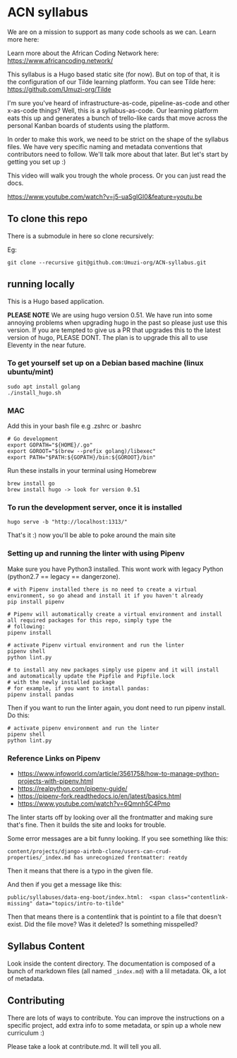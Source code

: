 # ACN syllabus

We are on a mission to support as many code schools as we can. Learn more here:

Learn more about the African Coding Network here:
https://www.africancoding.network/

This syllabus is a Hugo based static site (for now). But on top of that, it is the configuration of our Tilde learning platform. You can see Tilde here: https://github.com/Umuzi-org/Tilde

I'm sure you've heard of infrastructure-as-code, pipeline-as-code and other x-as-code things? Well, this is a syllabus-as-code. Our learning platform eats this up and generates a bunch of trello-like cards that move across the personal Kanban boards of students using the platform.

In order to make this work, we need to be strict on the shape of the syllabus files. We have very specific naming and metadata conventions that contributors need to follow. We'll talk more about that later. But let's start by getting you set up :)

This video will walk you trough the whole process. Or you can just read the docs.

https://www.youtube.com/watch?v=j5-uaSgIGI0&feature=youtu.be

## To clone this repo

There is a submodule in here so clone recursively:

Eg:

```
git clone --recursive git@github.com:Umuzi-org/ACN-syllabus.git
```

## running locally

This is a Hugo based application.

**PLEASE NOTE** We are using hugo version 0.51. We have run into some annoying problems when upgrading hugo in the past so please just use this version.
If you are tempted to give us a PR that upgrades this to the latest version of hugo, PLEASE DONT. The plan is to upgrade this all to use Eleventy in the near future.

### To get yourself set up on a Debian based machine (linux ubuntu/mint)

```
sudo apt install golang
./install_hugo.sh
```

### MAC

Add this in your bash file e.g .zshrc or .bashrc

```
# Go development
export GOPATH="${HOME}/.go"
export GOROOT="$(brew --prefix golang)/libexec"
export PATH="$PATH:${GOPATH}/bin:${GOROOT}/bin"
```

Run these installs in your terminal using Homebrew

```
brew install go
brew install hugo -> look for version 0.51
```

### To run the development server, once it is installed

```
hugo serve -b "http://localhost:1313/"
```

That's it :) now you'll be able to poke around the main site

### Setting up and running the linter with using Pipenv

Make sure you have Python3 installed. This wont work with legacy Python (python2.7 == legacy == dangerzone).

```
# with Pipenv installed there is no need to create a virtual environment, so go ahead and install it if you haven't already
pip install pipenv

# Pipenv will automatically create a virtual environment and install all required packages for this repo, simply type the 
# following:
pipenv install

# activate Pipenv virtual environment and run the linter
pipenv shell
python lint.py

# to install any new packages simply use pipenv and it will install and automatically update the Pipfile and Pipfile.lock
# with the newly installed package 
# for example, if you want to install pandas:
pipenv install pandas

```

Then if you want to run the linter again, you dont need to run pipenv install. Do this:

```
# activate pipenv environment and run the linter
pipenv shell
python lint.py

```
### Reference Links on Pipenv
- https://www.infoworld.com/article/3561758/how-to-manage-python-projects-with-pipenv.html
- https://realpython.com/pipenv-guide/
- https://pipenv-fork.readthedocs.io/en/latest/basics.html
- https://www.youtube.com/watch?v=6Qmnh5C4Pmo

The linter starts off by looking over all the frontmatter and making sure that's fine. Then it builds the site and looks for trouble.

Some error messages are a bit funny looking. If you see something like this:

```
content/projects/django-airbnb-clone/users-can-crud-properties/_index.md has unrecognized frontmatter: reatdy
```

Then it means that there is a typo in the given file.

And then if you get a message like this:

```
public/syllabuses/data-eng-boot/index.html:  <span class="contentlink-missing" data="topics/intro-to-tilde"
```

Then that means there is a contentlink that is pointint to a file that doesn't exist. Did the file move? Was it deleted? Is something misspelled?

## Syllabus Content

Look inside the content directory. The documentation is composed of a bunch of markdown files (all named `_index.md`) with a lil metadata. Ok, a lot of metadata.

## Contributing

There are lots of ways to contribute. You can improve the instructions on a specific project, add extra info to some metadata, or spin up a whole new curriculum :)

Please take a look at contribute.md. It will tell you all.
